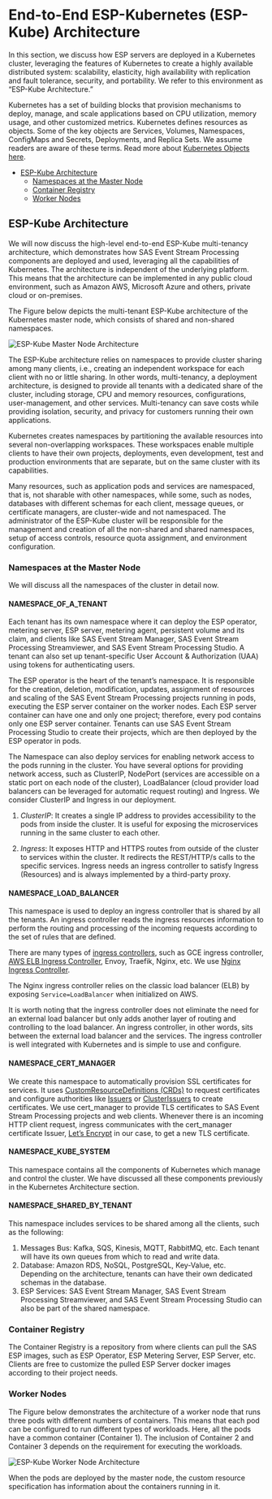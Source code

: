 # End-to-End ESP-Kubernetes (ESP-Kube) Architecture

In this section, we discuss how ESP servers are deployed in a Kubernetes cluster, leveraging the features of Kubernetes to create a highly available distributed system: scalability, elasticity, high availability with replication and fault tolerance, security, and portability. We refer to this environment as “ESP-Kube Architecture.”

Kubernetes has a set of building blocks that provision mechanisms to deploy, manage, and scale applications based on CPU utilization, memory usage, and other customized metrics. Kubernetes defines resources as objects. Some of the key objects are Services, Volumes, Namespaces, ConfigMaps and Secrets, Deployments, and Replica Sets. We assume readers are aware of these terms. Read more about [Kubernetes Objects here](https://kubernetes.io/docs/concepts/).

* [ESP-Kube Architecture](EndToEndESPKubeArchitecture.md#esp-kube-architecture)
    * [Namespaces at the Master Node](EndToEndESPKubeArchitecture.md#namespaces-at-the-master-node)
    * [Container Registry](EndToEndESPKubeArchitecture.md#container-registry)
    * [Worker Nodes](EndToEndESPKubeArchitecture.md#worker-nodes)


## ESP-Kube Architecture

We will now discuss the high-level end-to-end ESP-Kube multi-tenancy architecture, which demonstrates how SAS Event Stream Processing components are deployed and used, leveraging all the capabilities of Kubernetes. The architecture is independent of the underlying platform. This means that the architecture can be implemented in any public cloud environment, such as Amazon AWS, Microsoft Azure and others, private cloud or on-premises.

The Figure below depicts the multi-tenant ESP-Kube architecture of the Kubernetes master node, which consists of shared and non-shared namespaces. 

![ESP-Kube Master Node Architecture](https://github.com/sassoftware/iot-esp-kubernetes-reference-architecture-guide/blob/master/archImages/ESPKubeMasterNode.png)

The ESP-Kube architecture relies on namespaces to provide cluster sharing among many clients, i.e., creating an independent workspace for each client with no or little sharing. In other words, multi-tenancy, a deployment architecture, is designed to provide all tenants with a dedicated share of the cluster, including storage, CPU and memory resources, configurations, user-management, and other services. Multi-tenancy can save costs while providing isolation, security, and privacy for customers running their own applications. 

Kubernetes creates namespaces by partitioning the available resources into several non-overlapping workspaces. These workspaces enable multiple clients to have their own projects, deployments, even development, test and production environments that are separate, but on the same cluster with its capabilities.

Many resources, such as application pods and services are namespaced, that is, not sharable with other namespaces, while some, such as nodes, databases with different schemas for each client, message queues, or certificate managers, are cluster-wide and not namespaced. The administrator of the ESP-Kube cluster will be responsible for the management and creation of all the non-shared and shared namespaces, setup of access controls, resource quota assignment, and environment configuration.

### Namespaces at the Master Node

We will discuss all the namespaces of the cluster in detail now.

#### NAMESPACE_OF_A_TENANT

Each tenant has its own namespace where it can deploy the ESP operator, metering server, ESP server, metering agent, persistent volume and its claim, and clients like SAS Event Stream Manager, SAS Event Stream Processing Streamviewer, and SAS Event Stream Processing Studio. A tenant can also set up tenant-specific User Account & Authorization (UAA) using tokens for authenticating users.

The ESP operator is the heart of the tenant’s namespace. It is responsible for the creation, deletion, modification, updates, assignment of resources and scaling of the SAS Event Stream Processing projects running in pods, executing the ESP server container on the worker nodes. Each ESP server container can have one and only one project; therefore, every pod contains only one ESP server container. Tenants can use SAS Event Stream Processing Studio to create their projects, which are then deployed by the ESP operator in pods.

The Namespace can also deploy services for enabling network access to the pods running in the cluster. You have several options for providing network access, such as ClusterIP, NodePort (services are accessible on a static port on each node of the cluster), LoadBalancer (cloud provider load balancers can be leveraged for automatic request routing) and Ingress. We consider ClusterIP and Ingress in our deployment.  

1.	*ClusterIP*: It creates a single IP address to provides accessibility to the pods from inside the cluster. It is useful for exposing the microservices running in the same cluster to each other. 

2.	*Ingress*: It exposes HTTP and HTTPS routes from outside of the cluster to services within the cluster. It redirects the REST/HTTP/s calls to the specific services. Ingress needs an ingress controller to satisfy Ingress (Resources) and is always implemented by a third-party proxy.

#### NAMESPACE_LOAD_BALANCER

This namespace is used to deploy an ingress controller that is shared by all the tenants. An ingress controller reads the ingress resources information to perform the routing and processing of the incoming requests according to the set of rules that are defined.  

There are many types of [ingress controllers](https://kubernetes.io/docs/concepts/services-networking/ingress-controllers/), such as GCE ingress controller, [AWS ELB Ingress Controller](https://github.com/kubernetes-sigs/aws-alb-ingress-controller), Envoy, Traefik, Nginx, etc. We use [Nginx Ingress Controller](https://github.com/nginxinc/kubernetes-ingress/blob/master/docs/installation.md).

The Nginx ingress controller relies on the classic load balancer (ELB) by exposing `Service=LoadBalancer` when initialized on AWS.

It is worth noting that the ingress controller does not eliminate the need for an external load balancer but only adds another layer of routing and controlling to the load balancer. An ingress controller, in other words, sits between the external load balancer and the services. The ingress controller is well integrated with Kubernetes and is simple to use and configure.  

#### NAMESPACE_CERT_MANAGER

We create this namespace to automatically provision SSL certificates for services. It uses [CustomResourceDefinitions (CRDs)](https://kubernetes.io/docs/concepts/extend-kubernetes/api-extension/custom-resources/) to request certificates and configure authorities like [Issuers](https://docs.cert-manager.io/en/latest/reference/issuers.html) or [ClusterIssuers](https://docs.cert-manager.io/en/latest/reference/clusterissuers.html) to create certificates. We use cert_manager to provide TLS certificates to SAS Event Stream Processing projects and web clients. Whenever there is an incoming HTTP client request, ingress communicates with the cert_manager certificate Issuer, [Let’s Encrypt](https://letsencrypt.org/) in our case, to get a new TLS certificate.

#### NAMESPACE_KUBE_SYSTEM

This namespace contains all the components of Kubernetes which manage and control the cluster. We have discussed all these components previously in the Kubernetes Architecture section.

#### NAMESPACE_SHARED_BY_TENANT

This namespace includes services to be shared among all the clients, such as the following:

1.	Messages Bus: Kafka, SQS, Kinesis, MQTT, RabbitMQ, etc. Each tenant will have its own queues from which to read and write data. 
2.	Database: Amazon RDS, NoSQL, PostgreSQL, Key-Value, etc. Depending on the architecture, tenants can have their own dedicated schemas in the database. 
3.	ESP Services: SAS Event Stream Manager, SAS Event Stream Processing Streamviewer, and SAS Event Stream Processing Studio can also be part of the shared namespace.

### Container Registry

The Container Registry is a repository from where clients can pull the SAS ESP images, such as ESP Operator, ESP Metering Server, ESP Server, etc. Clients are free to customize the pulled ESP Server docker images according to their project needs.  

### Worker Nodes

The Figure below demonstrates the architecture of a worker node that runs three pods with different numbers of containers. This means that each pod can be configured to run different types of workloads. Here, all the pods have a common container (Container 1). The inclusion of Container 2 and Container 3 depends on the requirement for executing the workloads.

![ESP-Kube Worker Node Architecture](https://github.com/sassoftware/iot-esp-kubernetes-reference-architecture-guide/blob/master/archImages/ESPKubeWorkerNode.png)

When the pods are deployed by the master node, the custom resource specification has information about the containers running in it.




